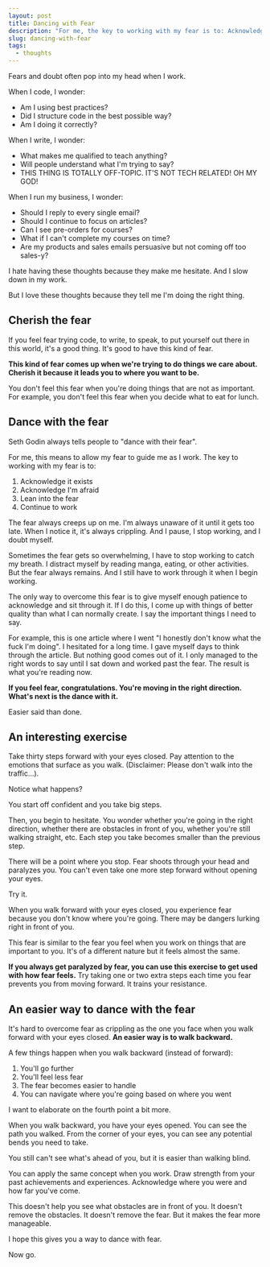 ```yaml
---
layout: post
title: Dancing with Fear
description: "For me, the key to working with my fear is to: Acknowledge it exists, acknowledge I'm afraid, lean into the fear, and continue to work" 
slug: dancing-with-fear
tags:
  - thoughts
---
```


Fears and doubt often pop into my head when I work. 

When I code, I wonder: 

- Am I using best practices?
- Did I structure code in the best possible way?
- Am I doing it correctly?

When I write, I wonder: 

- What makes me qualified to teach anything?
- Will people understand what I'm trying to say? 
- THIS THING IS TOTALLY OFF-TOPIC. IT'S NOT TECH RELATED! OH MY GOD! 

When I run my business, I wonder: 

- Should I reply to every single email?
- Should I continue to focus on articles?
- Can I see pre-orders for courses?
- What if I can't complete my courses on time?
- Are my products and sales emails persuasive but not coming off too sales-y? 

I hate having these thoughts because they make me hesitate. And I slow down in my work. 

But I love these thoughts because they tell me I'm doing the right thing. 

<!-- more -->

## Cherish the fear

If you feel fear trying code, to write, to speak, to put yourself out there in this world, it's a good thing. It's good to have this kind of fear.

**This kind of fear comes up when we're trying to do things we care about. Cherish it because it leads you to where you want to be.**

You don't feel this fear when you're doing things that are not as important. For example, you don't feel this fear when you decide what to eat for lunch. 

## Dance with the fear

Seth Godin always tells people to "dance with their fear". 

For me, this means to allow my fear to guide me as I work. The key to working with my fear is to: 

1. Acknowledge it exists
2. Acknowledge I'm afraid
3. Lean into the fear
4. Continue to work 

The fear always creeps up on me. I'm always unaware of it until it gets too late. When I notice it, it's always crippling. And I pause, I stop working, and I doubt myself. 

Sometimes the fear gets so overwhelming, I have to stop working to catch my breath. I distract myself by reading manga, eating, or other activities. But the fear always remains. And I still have to work through it when I begin working. 

The only way to overcome this fear is to give myself enough patience to acknowledge and sit through it. If I do this, I come up with things of better quality than what I can normally create. I say the important things I need to say. 

For example, this is one article where I went "I honestly don't know what the fuck I'm doing". I hesitated for a long time. I gave myself days to think through the article. But nothing good comes out of it. I only managed to the right words to say until I sat down and worked past the fear. The result is what you're reading now. 

**If you feel fear, congratulations. You're moving in the right direction. What's next is the dance with it.** 

Easier said than done. 

## An interesting exercise

Take thirty steps forward with your eyes closed. Pay attention to the emotions that surface as you walk. (Disclaimer: Please don't walk into the traffic...). 

Notice what happens? 

You start off confident and you take big steps. 

Then, you begin to hesitate. You wonder whether you're going in the right direction, whether there are obstacles in front of you,  whether you're still walking straight, etc. Each step you take becomes smaller than the previous step. 

There will be a point where you stop. Fear shoots through your head and paralyzes you. You can't even take one more step forward without opening your eyes. 

Try it. 

When you walk forward with your eyes closed, you experience fear because you don't know where you're going. There may be dangers lurking right in front of you. 

This fear is similar to the fear you feel when you work on things that are important to you. It's of a different nature but it feels almost the same. 

**If you always get paralyzed by fear, you can use this exercise to get used with how fear feels.** Try taking one or two extra steps each time you fear prevents you from moving forward. It trains your resistance. 

## An easier way to dance with the fear

It's hard to overcome fear as crippling as the one you face when you walk forward with your eyes closed. **An easier way is to walk backward.** 

A few things happen when you walk backward (instead of forward): 

1. You'll go further 
2. You'll feel less fear
3. The fear becomes easier to handle
4. You can navigate where you're going based on where you went

I want to elaborate on the fourth point a bit more. 

When you walk backward, you have your eyes opened. You can see the path you walked. From the corner of your eyes, you can see any potential bends you need to take. 

You still can't see what's ahead of you, but it is easier than walking blind. 

You can apply the same concept when you work. Draw strength from your past achievements and experiences. Acknowledge where you were and how far you've come. 

This doesn't help you see what obstacles are in front of you. It doesn't remove the obstacles. It doesn't remove the fear. But it makes the fear more manageable. 

I hope this gives you a way to dance with fear. 

Now go. 